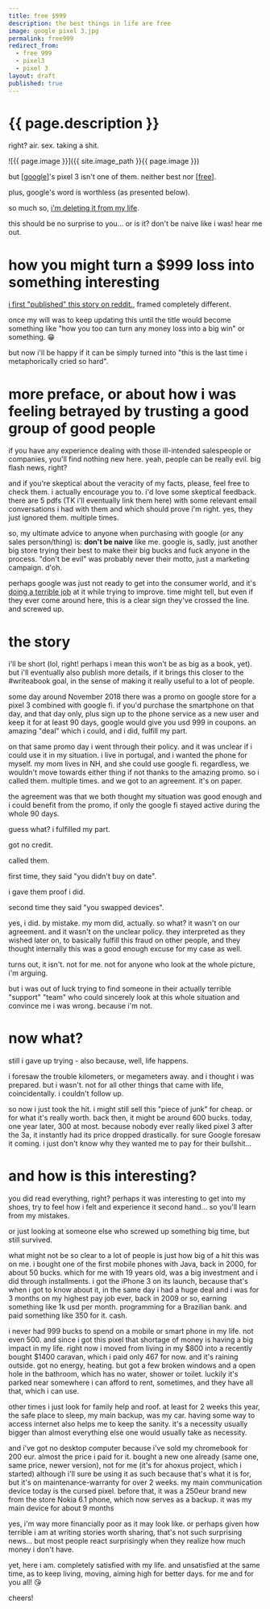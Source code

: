 ```yaml
---
title: free $999
description: the best things in life are free
image: google pixel 3.jpg
permalink: free999
redirect_from:
  - free 999
  - pixel3
  - pixel 3
layout: draft
published: true
---
```


# {{ page.description }}

right? air. sex. taking a shit.

![{{ page.image }}]({{ site.image_path }}{{ page.image }})

but [[google](/google)]'s pixel 3 isn't one of them. neither best nor [[free](/free)].

plus, google's word is worthless (as presented below).

so much so, [i'm deleting it from my life](/delete).

this should be no surprise to you... or is it? don't be naive like i was! hear me out.

# how you might turn a $999 loss into something interesting

[i first "published" this story on reddit.](https://www.reddit.com/r/ProjectFi/comments/ayz6o5/comment/encpau1), framed completely different.

once my will was to keep updating this until the title would become something like "how you too can turn any money loss into a big win" or something. 😁

but now i'll be happy if it can be simply turned into "this is the last time i metaphorically cried so hard".

# more preface, or about how i was feeling betrayed by trusting a good group of good people

if you have any experience dealing with those ill-intended salespeople or companies, you'll find nothing new here. yeah, people can be really evil. big flash news, right?

and if you're skeptical about the veracity of my facts, please, feel free to check them. i actually encourage you to. i'd love some skeptical feedback. there are 5 pdfs (TK i'll eventually link them here) with some relevant email conversations i had with them and which should prove i'm right. yes, they just ignored them. multiple times.

so, my ultimate advice to anyone when purchasing with google (or any sales person/thing) is: **don't be naive** like me. google is, sadly, just another big store trying their best to make their big bucks and fuck anyone in the process. "don't be evil" was probably never their motto, just a marketing campaign. d'oh.

perhaps google was just not ready to get into the consumer world, and it's [doing a terrible job](https://www.androidpolice.com/2019/04/19/passive-aggressive-level-9000-instead-of-a-refund-google-sent-someone-10-pink-pixel-3s/) at it while trying to improve. time might tell, but even if they ever come around here, this is a clear sign they've crossed the line. and screwed up.

# the story

i'll be short (lol, right! perhaps i mean this won't be as big as a book, yet). but i'll eventually also publish more details, if it brings this closer to the #writeabook goal, in the sense of making it really useful to a lot of people.

some day around November 2018 there was a promo on google store for a pixel 3 combined with google fi. if you'd purchase the smartphone on that day, and that day only, plus sign up to the phone service as a new user and keep it for at least 90 days, google would give you usd 999 in coupons. an amazing "deal" which i could, and i did, fulfill my part.

on that same promo day i went through their policy. and it was unclear if i could use it in my situation. i live in portugal, and i wanted the phone for myself. my mom lives in NH, and she could use google fi. regardless, we wouldn't move towards either thing if not thanks to the amazing promo. so i called them. multiple times. and we got to an agreement. it's on paper.

the agreement was that we both thought my situation was good enough and i could benefit from the promo, if only the google fi stayed active during the whole 90 days.

guess what? i fulfilled my part.

got no credit.

called them.

first time, they said "you didn't buy on date".

i gave them proof i did.

second time they said "you swapped devices".

yes, i did. by mistake. my mom did, actually. so what? it wasn't on our agreement. and it wasn't on the unclear policy. they interpreted as they wished later on, to basically fulfill this fraud on other people, and they thought internally this was a good enough excuse for my case as well.

turns out, it isn't. not for me. not for anyone who look at the whole picture, i'm arguing.

but i was out of luck trying to find someone in their actually terrible "support" "team" who could sincerely look at this whole situation and convince me i was wrong. because i'm not.

# now what?

still i gave up trying - also because, well, life happens.

i foresaw the trouble kilometers, or megameters away. and i thought i was prepared. but i wasn't. not for all other things that came with life, coincidentally. i couldn't follow up.

so now i just took the hit. i might still sell this "piece of junk" for cheap. or for what it's really worth. back then, it might be around 600 bucks. today, one year later, 300 at most. because nobody ever really liked pixel 3 after the 3a, it instantly had its price dropped drastically. for sure Google foresaw it coming. i just don't know why they wanted me to pay for their bullshit...

# and how is this interesting?

you did read everything, right? perhaps it was interesting to get into my shoes, try to feel how i felt and experience it second hand... so you'll learn from my mistakes.

or just looking at someone else who screwed up something big time, but still survived.

what might not be so clear to a lot of people is just how big of a hit this was on me. i bought one of the first mobile phones with Java, back in 2000, for about 50 bucks. which for me with 19 years old, was a big investment and i did through installments. i got the iPhone 3 on its launch, because that's when i got to know about it, in the same day i had a huge deal and i was for 3 months on my highest pay job ever, back in 2009 or so, earning something like 1k usd per month. programming for a Brazilian bank. and paid something like 350 for it. cash.

i never had 999 bucks to spend on a mobile or smart phone in my life. not even 500. and since i got this pixel that shortage of money is having a big impact in my life. right now i moved from living in my $800 into a recently bought $1400 caravan, which i paid only 467 for now. and it's raining outside. got no energy, heating. but got a few broken windows and a open hole in the bathroom, which has no water, shower or toilet. luckily it's parked near somewhere i can afford to rent, sometimes, and they have all that, which i can use.

other times i just look for family help and roof. at least for 2 weeks this year, the safe place to sleep, my main backup, was my car. having some way to access internet also helps me to keep the sanity. it's a necessity usually bigger than almost everything else one would usually take as necessity.

and i've got no desktop computer because i've sold my chromebook for 200 eur. almost the price i paid for it. bought a new one already (same one, same price, newer version), not for me (it's for ahoxus project, which i started) although i'll sure be using it as such because that's what it is for, but it's on maintenance-warranty for over 2 weeks. my main communication device today is the cursed pixel. before that, it was a 250eur brand new from the store Nokia 6.1 phone, which now serves as a backup. it was my main device for about 9 months

yes, i'm way more financially poor as it may look like. or perhaps given how terrible i am at writing stories worth sharing, that's not such surprising news... but most people react surprisingly when they realize how much money i don't have.

yet, here i am. completely satisfied with my life. and unsatisfied at the same time, as to keep living, moving, aiming high for better days. for me and for you all! 😘

cheers!

<!-- for my self future reference: Case ID \[6-2580000026096\] -->
